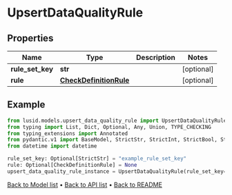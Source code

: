 # UpsertDataQualityRule

## Properties
Name | Type | Description | Notes
------------ | ------------- | ------------- | -------------
**rule_set_key** | **str** |  | [optional] 
**rule** | [**CheckDefinitionRule**](CheckDefinitionRule.md) |  | [optional] 
## Example

```python
from lusid.models.upsert_data_quality_rule import UpsertDataQualityRule
from typing import List, Dict, Optional, Any, Union, TYPE_CHECKING
from typing_extensions import Annotated
from pydantic.v1 import BaseModel, StrictStr, StrictInt, StrictBool, StrictFloat, StrictBytes, Field, validator, ValidationError, conlist, constr
from datetime import datetime

rule_set_key: Optional[StrictStr] = "example_rule_set_key"
rule: Optional[CheckDefinitionRule] = None
upsert_data_quality_rule_instance = UpsertDataQualityRule(rule_set_key=rule_set_key, rule=rule)

```

[Back to Model list](../README.md#documentation-for-models) &#8226; [Back to API list](../README.md#documentation-for-api-endpoints) &#8226; [Back to README](../README.md)

